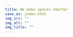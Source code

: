 ```yaml
---
title: We make spaces smarter
save_as: index.html
img_src: ""
img_alt: ""
img_title: ""
---
```

<!----demo content
## Using artificial intelligence, machine learning and IoT for the built environment

We are an award winning urban digital solutions company headquartered in London - working globally. Our talented and experienced team of engineers and data scientists are passionate about solving the biggest problems facing the built environment and transportation today.

The primary challenge facing businesses today is Covid-19.  It's a huge challenge dealing with an immediate requirement to provide and reassure staff, visitors and customers about a safe and healthy environment in your buildings whilst balancing the needs of the business to stay operational. 
End demo content ---!>